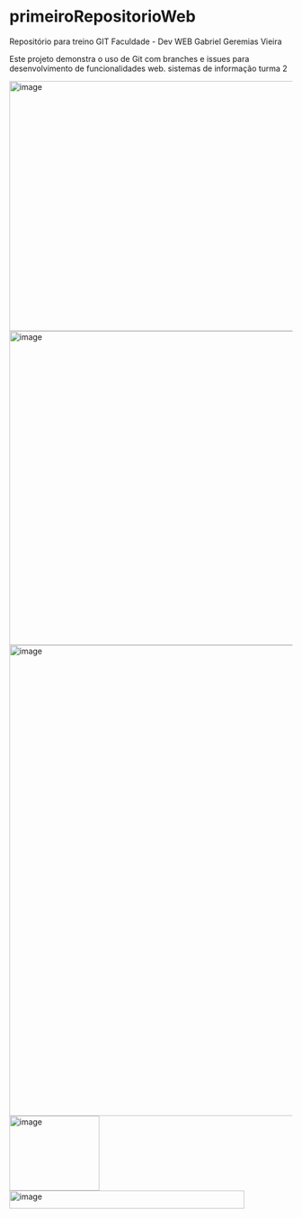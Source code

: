 # primeiroRepositorioWeb

Repositório para treino GIT Faculdade - Dev WEB
Gabriel Geremias Vieira

Este projeto demonstra o uso de Git com branches e issues para desenvolvimento de funcionalidades web.
sistemas de informação turma 2

<img width="1665" height="445" alt="image" src="https://github.com/user-attachments/assets/fb51a3be-4ef0-4db8-95dc-9561dbad39c0" />
<img width="544" height="559" alt="image" src="https://github.com/user-attachments/assets/286a03c4-e108-42b2-9977-2f9dccf8e62d" />
<img width="794" height="838" alt="image" src="https://github.com/user-attachments/assets/3f375fe2-0bbf-4cf6-84d9-0bc8b36ab56d" />

<img width="160" height="133" alt="image" src="https://github.com/user-attachments/assets/51ab24e6-5fa8-403d-a51c-1d9a40befe4d" />
<img width="418" height="32" alt="image" src="https://github.com/user-attachments/assets/1544768a-3edf-4a36-9887-27ffa0f56dac" />
